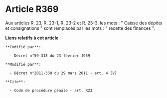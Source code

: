 # Article R369

Aux articles R. 23, R. 23-1, R. 23-2 et R. 23-3, les mots : " Caisse des dépôts et consignations " sont remplacés par les
mots : " recette des finances ".

**Liens relatifs à cet article**

	**Codifié par**:

	  - Décret n°59-318 du 23 février 1959

	**Modifié par**:

	  - Décret n°2011-338 du 29 mars 2011 - art. 4 (V)

	**Cite**:

	  - Code de procédure pénale - art. R23

